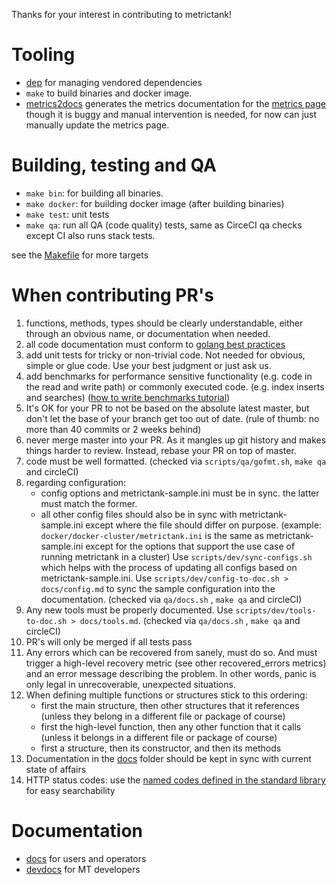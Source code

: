 Thanks for your interest in contributing to metrictank!

# Tooling

* [dep](https://github.com/golang/dep) for managing vendored dependencies
* `make` to build binaries and docker image.
* [metrics2docs](https://github.com/Dieterbe/metrics2docs) generates the metrics documentation for the [metrics page](https://github.com/grafana/metrictank/blob/master/docs/metrics.md) though it is buggy and manual intervention is needed, for now can just manually update the metrics page.

# Building, testing and QA

* `make bin`: for building all binaries.
* `make docker`: for building docker image (after building binaries)
* `make test`: unit tests
* `make qa`: run all QA (code quality) tests, same as CirceCI qa checks except CI also runs stack tests.

see the [Makefile](../Makefile) for more targets

# When contributing PR's

1. functions, methods, types should be clearly understandable, either through an obvious name, or documentation when needed.
2. all code documentation must conform to [golang best practices](https://blog.golang.org/godoc-documenting-go-code)
3. add unit tests for tricky or non-trivial code. Not needed for obvious, simple or glue code.  Use your best judgment or just ask us.
4. add benchmarks for performance sensitive functionality (e.g. code in the read and write path) or commonly executed code. (e.g. index inserts and searches)
   ([how to write benchmarks tutorial](https://dave.cheney.net/2013/06/30/how-to-write-benchmarks-in-go))
5. It's OK for your PR to not be based on the absolute latest master, but don't let the base of your branch get too out of date. (rule of thumb: no more than 40 commits or 2 weeks behind)
6. never merge master into your PR. As it mangles up git history and makes things harder to review. Instead, rebase your PR on top of master.
7. code must be well formatted. (checked via `scripts/qa/gofmt.sh`, `make qa` and circleCI)
8. regarding configuration:
   * config options and metrictank-sample.ini must be in sync. the latter must match the former.
   * all other config files should also be in sync with metrictank-sample.ini except where the file should differ on purpose.
   (example: `docker/docker-cluster/metrictank.ini` is the same as metrictank-sample.ini except for the options that support the use case of running metrictank in a cluster)
   Use `scripts/dev/sync-configs.sh` which helps with the process of updating all configs based on metrictank-sample.ini.
   Use `scripts/dev/config-to-doc.sh > docs/config.md` to sync the sample configuration into the documentation. (checked via `qa/docs.sh` , `make qa` and circleCI)
9. Any new tools must be properly documented. Use `scripts/dev/tools-to-doc.sh > docs/tools.md`. (checked via `qa/docs.sh` , `make qa` and circleCI)
10. PR's will only be merged if all tests pass
11. Any errors which can be recovered from sanely, must do so. And must trigger a high-level recovery metric (see other recovered_errors metrics) and an error message describing the problem.
    In other words, panic is only legal in unrecoverable, unexpected situations.
12. When defining multiple functions or structures stick to this ordering:
    * first the main structure, then other structures that it references (unless they belong in a different file or package of course)
    * first the high-level function, then any other function that it calls (unless it belongs in a different file or package of course)
    * first a structure, then its constructor, and then its methods
13. Documentation in the [docs](../docs) folder should be kept in sync with current state of affairs
14. HTTP status codes: use the [named codes defined in the standard library](https://golang.org/pkg/net/http/#pkg-constants) for easy searchability

# Documentation

* [docs](../docs) for users and operators
* [devdocs](../devdocs) for MT developers

